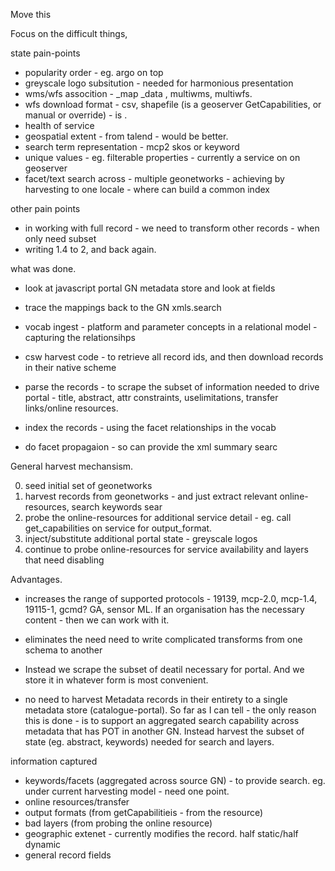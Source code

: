 
Move this 

Focus on the difficult things,



state pain-points
  - popularity order - eg. argo on top
  - greyscale logo subsitution - needed for harmonious presentation
  - wms/wfs assocition - _map _data , multiwms, multiwfs.  
  - wfs download format - csv, shapefile (is a geoserver GetCapabilities, or manual or override) - is .
  - health of service
  - geospatial extent - from talend - would be better.
  - search term representation - mcp2 skos or keyword
  - unique values - eg. filterable properties - currently a service on on geoserver 
  - facet/text search across - multiple geonetworks - achieving by harvesting to one locale - where can build a common index


other pain points
  - in working with full record - we need to transform other records - when only need subset 
  - writing 1.4 to 2, and back again. 
  


what was done.
  - look at javascript portal GN metadata store and look at fields
  - trace the mappings back to the GN xmls.search


- vocab ingest - platform and parameter concepts in a relational model - capturing the relationsihps 

- csw harvest code - to retrieve all record ids, and then download records in their native scheme 
- parse the records - to scrape the subset of information needed to drive portal - title, abstract, attr constraints, uselimitations, transfer links/online resources. 
- index the records - using the facet relationships in the vocab 
- do facet propagaion - so can provide the xml summary searc



General harvest mechansism.

  0. seed initial set of geonetworks 
  1. harvest records from geonetworks - and just extract relevant online-resources, search keywords 
      sear 
  2. probe the online-resources for additional service detail - eg. call get_capabilities on service for output_format. 
  3. inject/substitute additional portal state - greyscale logos 
  4. continue to probe online-resources for service availability and layers that need disabling




Advantages.
  - increases the range of supported protocols - 19139, mcp-2.0, mcp-1.4, 19115-1, gcmd?  GA, sensor ML. If an organisation has the necessary content - then we can work with it.
  - eliminates the need need to write complicated transforms from one schema to another
  - Instead we scrape the subset of deatil  necessary for portal. And we store it in whatever form is most convenient.

  - no need to harvest Metadata records in their entirety to a single metadata store (catalogue-portal). So far as I can tell - the only reason this is done - is to support an aggregated search capability across metadata that has POT in another GN. Instead harvest the subset of state (eg. abstract, keywords) needed for search and layers. 


information captured 
  - keywords/facets (aggregated across source GN) - to provide search. eg. under current harvesting model - need one point.
  - online resources/transfer
  - output formats (from getCapabilitieis - from the resource)
  - bad layers   (from probing the online resource)
  - geographic extenet - currently modifies the record. half static/half dynamic 
  - general record fields



